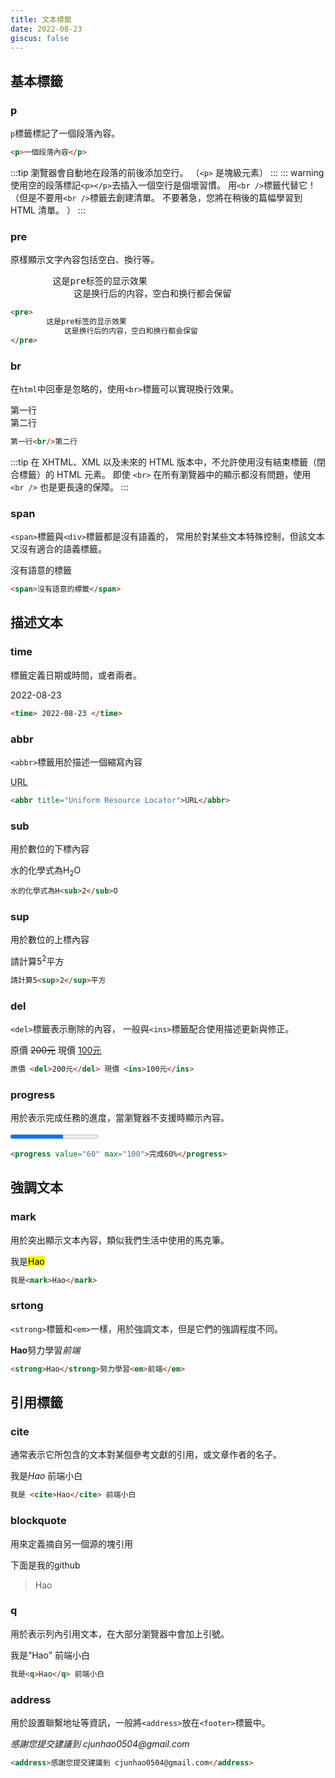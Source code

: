 ```yaml
---
title: 文本標籤
date: 2022-08-23
giscus: false
---
```


## 基本標籤
### p

`p`標籤標記了一個段落內容。

``` html
<p>一個段落內容</p>
```

:::tip
瀏覽器會自動地在段落的前後添加空行。 （`<p>` 是塊級元素）
:::
::: warning
使用空的段落標記`<p></p>`去插入一個空行是個壞習慣。 用`<br />`標籤代替它！（但是不要用`<br />`標籤去創建清單。 不要著急，您將在稍後的篇幅學習到 HTML 清單。 ）
:::

### pre

原樣顯示文字內容包括空白、換行等。

<pre>
        这是pre标签的显示效果
            这是换行后的内容，空白和换行都会保留
</pre>

```html
<pre>
        这是pre标签的显示效果
            这是换行后的内容，空白和换行都会保留
</pre>
```

### br

在`html`中回車是忽略的，使用`<br>`標籤可以實現換行效果。

第一行<br/>第二行

```html
第一行<br/>第二行
```

:::tip
在 XHTML、XML 以及未來的 HTML 版本中，不允許使用沒有結束標籤（閉合標籤）的 HTML 元素。
即使 `<br>` 在所有瀏覽器中的顯示都沒有問題，使用 `<br />` 也是更長遠的保障。
:::

### span
`<span>`標籤與`<div>`標籤都是沒有語義的， 常用於對某些文本特殊控制，但該文本又沒有適合的語義標籤。

<span>沒有語意的標籤</span>

```html
<span>沒有語意的標籤</span>
```

## 描述文本

### time

標籤定義日期或時間，或者兩者。

<time> 2022-08-23 </time>

```html
<time> 2022-08-23 </time>
```

### abbr

`<abbr>`標籤用於描述一個縮寫內容

<abbr title="Uniform Resource Locator">URL</abbr>

```html
<abbr title="Uniform Resource Locator">URL</abbr>
```

### sub

用於數位的下標內容

水的化學式為H<sub>2</sub>O

```html
水的化學式為H<sub>2</sub>O
```

### sup

用於數位的上標內容

請計算5<sup>2</sup>平方

```html
請計算5<sup>2</sup>平方
```

### del

`<del>`標籤表示刪除的內容， 一般與`<ins>`標籤配合使用描述更新與修正。

原價 <del>200元</del> 現價 <ins>100元</ins>

```html
原價 <del>200元</del> 現價 <ins>100元</ins>
```

### progress

用於表示完成任務的進度，當瀏覽器不支援時顯示內容。

<progress value="60" max="100">完成60%</progress>

```html
<progress value="60" max="100">完成60%</progress>
```

## 強調文本

### mark

用於突出顯示文本內容，類似我們生活中使用的馬克筆。

我是<mark>Hao</mark>

```html
我是<mark>Hao</mark>
```

### srtong

`<strong>`標籤和`<em>`一樣，用於強調文本，但是它們的強調程度不同。

<strong>Hao</strong>努力學習<em>前端</em>

```html
<strong>Hao</strong>努力學習<em>前端</em>
```

## 引用標籤

### cite

通常表示它所包含的文本對某個參考文獻的引用，或文章作者的名子。

我是<cite>Hao</cite> 前端小白

```html
我是 <cite>Hao</cite> 前端小白
```

### blockquote 

用來定義摘自另一個源的塊引用

下面是我的github
<blockquote cite="https://github.com/haooo0504">
	Hao
</blockquote>

### q

用於表示列內引用文本，在大部分瀏覽器中會加上引號。

我是<q>Hao</q> 前端小白

```html
我是<q>Hao</q> 前端小白
```

### address

用於設置聯繫地址等資訊，一般將`<address>`放在`<footer>`標籤中。

<address>感謝您提交建議到 cjunhao0504@gmail.com</address>

```html
<address>感謝您提交建議到 cjunhao0504@gmail.com</address>
```